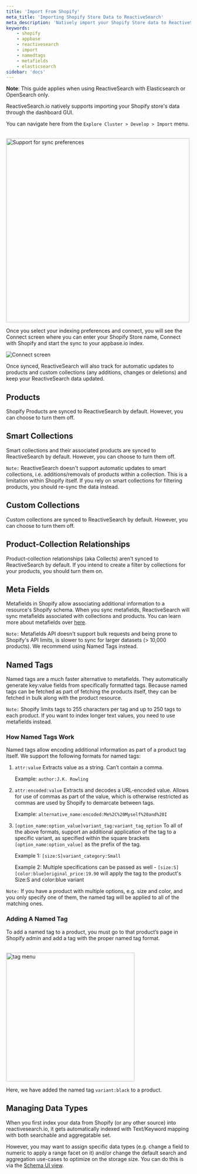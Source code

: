 ```yaml
---
title: 'Import From Shopify'
meta_title: 'Importing Shopify Store Data to ReactiveSearch'
meta_description: 'Natively import your Shopify Store data to ReactiveSearch with our dashboard GUI. Select sync preferences to index products, collections, collects, meta fields, or named tags.'
keywords:
    - shopify
    - appbase
    - reactivesearch
    - import
    - namedtags
    - metafields
    - elasticsearch
sidebar: 'docs'
---
```


**Note**: This guide applies when using ReactiveSearch with Elasticsearch or OpenSearch only.

ReactiveSearch.io natively supports importing your Shopify store's data through the dashboard GUI.

You can navigate here from the `Explore Cluster > Develop > Import` menu.

<br/>
<img src="https://i.imgur.com/Bm1AmXj.png" alt="Support for sync preferences" width="500"/>


Once you select your indexing preferences and connect, you will see the Connect screen where you can enter your Shopify Store name, Connect with Shopify and start the sync to your appbase.io index.

![Connect screen](https://i.imgur.com/d4Ts7VE.png)

Once synced, ReactiveSearch will also track for automatic updates to products and custom collections (any additions, changes or deletions) and keep your ReactiveSearch data updated.


## Products

Shopify Products are synced to ReactiveSearch by default. However, you can choose to turn them off.

## Smart Collections

Smart collections and their associated products are synced to ReactiveSearch by default. However, you can choose to turn them off.

`Note:` ReactiveSearch doesn't support automatic updates to smart collections, i.e. additions/removals of products within a collection. This is a limitation within Shopify itself. If you rely on smart collections for filtering products, you should re-sync the data instead.

## Custom Collections

Custom collections are synced to ReactiveSearch by default. However, you can choose to turn them off.

## Product-Collection Relationships

Product-collection relationships (aka Collects) aren't synced to ReactiveSearch by default. If you intend to create a filter by collections for your products, you should turn them on.

## Meta Fields

Metafields in Shopify allow associating additional information to a resource's Shopify schema. When you sync metafields, ReactiveSearch will sync metafields associated with collections and products. You can learn more about metafields over [here](https://shopify.dev/docs/admin-api/rest/reference/metafield).

`Note:` Metafields API doesn't support bulk requests and being prone to Shopify's API limits, is slower to sync for larger datasets (> 10,000 products). We recommend using Named Tags instead.

## Named Tags

Named tags are a much faster alternative to metafields. They automatically generate key:value fields from specifically formatted tags. Because named tags can be fetched as part of fetching the products itself, they can be fetched in bulk along with the product resource.

`Note:` Shopify limits tags to 255 characters per tag and up to 250 tags to each product. If you want to index longer text values, you need to use metafields instead.


### How Named Tags Work

Named tags allow encoding additional information as part of a product tag itself. We support the following formats for named tags:

1. `attr:value` Extracts value as a string. Can’t contain a comma.

    Example: `author:J.K. Rowling`

2. `attr:encoded:value` Extracts and decodes a URL-encoded value. Allows for use of commas as part of the value, which is otherwise restricted as commas are used by Shopify to demarcate between tags.

    Example: `alternative_name:encoded:Me%2C%20Myself%20and%20I`

3. `[option_name:option_value]variant_tag:variant_tag_option` To all of the above formats, support an additional application of the tag to a specific variant, as specified within the square brackets `[option_name:option_value]` as the prefix of the tag.

    Example 1: `[size:S]variant_category:Small`

    Example 2: Multiple specifications can be passed as well - `[size:S][color:blue]original_price:19.90` will apply the tag to the product's Size:S and color:blue variant

`Note:` If you have a product with multiple options, e.g. size and color, and you only specify one of them, the named tag will be applied to all of the matching ones.

### Adding A Named Tag

To add a named tag to a product, you must go to that product’s page in Shopify admin and add a tag with the proper named tag format.

<br/>
<img src="https://i.imgur.com/SGA5Unk.png" alt="tag menu" width="350"/>

Here, we have added the named tag `variant:black` to a product.

## Managing Data Types

When you first index your data from Shopify (or any other source) into reactivesearch.io, it gets automatically indexed with Text/Keyword mapping with both searchable and aggregatable set.

However, you may want to assign specific data types (e.g. change a field to numeric to apply a range facet on it) and/or change the default search and aggregation use-cases to optimize on the storage size. You can do this is via the [Schema UI view](/docs/search/relevancy/#schema).
